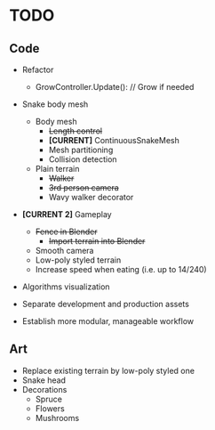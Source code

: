 # TODO

## Code
- Refactor
    - GrowController.Update(): // Grow if needed

- Snake body mesh
    - Body mesh
        - ~~Length control~~
        - **[CURRENT]** ContinuousSnakeMesh
        - Mesh partitioning
        - Collision detection
    - Plain terrain
        - ~~Walker~~
        - ~~3rd person camera~~
        - Wavy walker decorator

- **[CURRENT 2]** Gameplay
    - ~~Fence in Blender~~
        - ~~Import terrain into Blender~~
    - Smooth camera
    - Low-poly styled terrain
    - Increase speed when eating (i.e. up to 14/240)

- Algorithms visualization
- Separate development and production assets
- Establish more modular, manageable workflow

## Art

- Replace existing terrain by low-poly styled one
- Snake head
- Decorations
    - Spruce
    - Flowers
    - Mushrooms
